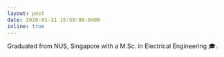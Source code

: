 ```yaml
---
layout: post
date: 2020-01-31 15:59:00-0400
inline: true
---
```


Graduated from NUS, Singapore with a M.Sc. in Electrical Engineering 🎓.